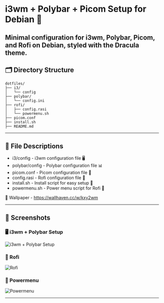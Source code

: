 # i3wm + Polybar + Picom Setup for Debian 🐧

Minimal configuration for **i3wm**, **Polybar**, **Picom**, and **Rofi** on **Debian**, styled with the **Dracula theme**.
---

## 🗂️ Directory Structure

```plaintext
dotfiles/
├── i3/
│   └── config
├── polybar/
│   └── config.ini
├── rofi/
│   ├── config.rasi
│   └── powermenu.sh
├── picom.conf
├── install.sh
├── README.md
```

---

## 📁 File Descriptions

- i3/config - i3wm configuration file 🖥️
- polybar/config - Polybar configuration file 📊
- picom.conf - Picom configuration file 🌈
- config.rasi - Rofi configuration file 🎨
- install.sh - Install script for easy setup 📜
- powermenu.sh - Power menu script for Rofi 🔌

🌄 Wallpaper - https://wallhaven.cc/w/kxy2wm

---

## 📸 Screenshots

### 🖥️ i3wm + Polybar Setup  
![i3wm + Polybar Setup](https://github.com/user-attachments/assets/80bd7a91-c9b3-44ff-ae70-f67d2ec30241)

### 🎨 Rofi  
![Rofi](https://github.com/user-attachments/assets/e8e155d3-93c7-4dde-97a4-2941e6f3c397)

### 🔌 Powermenu  
![Powermenu](https://github.com/user-attachments/assets/72c8d224-df35-4c26-aafd-92bbca250119)

---
